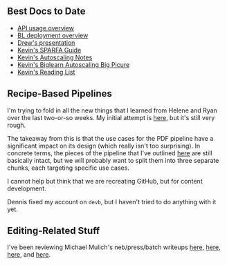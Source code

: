 ## Best Docs to Date
- [API usage overview](https://github.com/openstax/napkin-notes/blob/master/kevin/160921_biglearnApis/api_usage.md)
- [BL deployment overview](https://github.com/openstax/napkin-notes/blob/master/kevin/BiglearnArchitectureDeployment.pdf)
- [Drew's presentation](https://docs.google.com/presentation/d/1qoPqBLD4XqOsIfcM6aJH7IaDQRsxxuA6QBLy4GIZy7w/edit#slide=id.p)
- [Kevin's SPARFA Guide](https://github.com/openstax/sparfa-sandbox/blob/master/klb_sparfa_guide/sparfa_guide.pdf)
- [Kevin's Autoscaling Notes](https://docs.google.com/document/d/1bmn2xYBURE90fiZrdNG5CN28vEBCPJbKukDTbUqntZ4/edit)
- [Kevin's Biglearn Autoscaling Big Picure](https://docs.google.com/document/d/1JGcHIzmHDaDFlQvznzYgsWHuXBRis9qvtwF6pwaYVfQ/edit)
- [Kevin's Reading List](https://github.com/openstax/napkin-notes/blob/master/kevin/summaries/reading_list.md)

## Recipe-Based Pipelines

I'm trying to fold in all the new things
that I learned from Helene and Ryan
over the last two-or-so weeks.
My initial attempt is
[here](https://docs.google.com/document/d/1aN431M6c7O-8EI8t9h1GLL68ZsHhoKg_d-rOtt4H2SE/edit#heading=h.b2khqsm2ozg8),
but it's still very rough.

The takeaway from this
is that the use cases for the PDF pipeline
have a significant impact on its design
(which really isn't too surprising).
In concrete terms,
the pieces of the pipeline
that I've outlined
[here](https://docs.google.com/document/d/1BnS8Nq0VMpINlOaCZSswGHPt6Mti0vMnVyjhd1W8vA0/edit#heading=h.dapdzt39oa6n)
are still basically intact,
but we will probably want
to split them into three separate chunks,
each targeting specific use cases.

I cannot help but think
that we are recreating GitHub,
but for content development.

Dennis fixed my account on `devb`,
but I haven't tried to do anything with it yet.

## Editing-Related Stuff

I've been reviewing Michael Mulich's 
neb/press/batch writeups
[here](https://docs.google.com/document/d/1L6I9LpLpLOKS7Uxe-HAF0q8f2oHd_VEknhLsfW8DFnY/edit#heading=h.6koay5toprkr),
[here](https://docs.google.com/document/d/1Q3MlCleDFugFvIiqRg1vqSdR7ROPRgiBKtlOBadZav8/edit#heading=h.dzv01fznpee),
[here](https://docs.google.com/document/d/1nhw6RPqDb0ncYa_kMsO6oHmYfXICF24gKNPnyTHB5u8/edit),
and
[here](https://docs.google.com/document/d/1RPGgDSOxel7ZH76glbTgbU6PqSpcUgyUPzbDfS1vZi4/edit#heading=h.hek2h91h63l).


